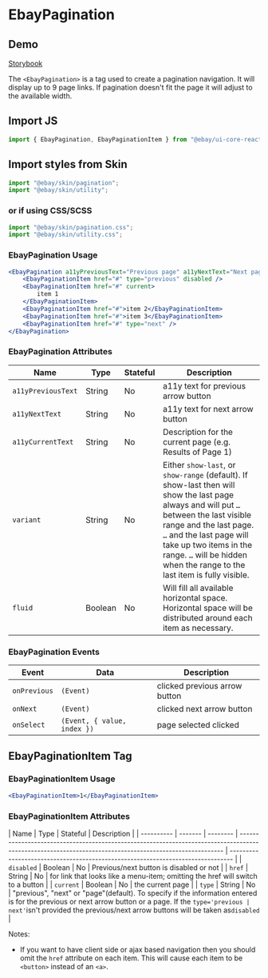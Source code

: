 # EbayPagination

## Demo

[Storybook](https://opensource.ebay.com/ebayui-core-react/main/?path=/story/navigation-disclosure-ebay-pagination--basic-links)

The `<EbayPagination>` is a tag used to create a pagination navigation. It will display up to 9 page links.
If pagination doesn't fit the page it will adjust to the available width.

## Import JS

```jsx harmony
import { EbayPagination, EbayPaginationItem } from "@ebay/ui-core-react/ebay-pagination";
```

## Import styles from Skin

```jsx harmony
import "@ebay/skin/pagination";
import "@ebay/skin/utility";
```

### or if using CSS/SCSS

```jsx
import "@ebay/skin/pagination.css";
import "@ebay/skin/utility.css";
```

### EbayPagination Usage

```jsx
<EbayPagination a11yPreviousText="Previous page" a11yNextText="Next page" a11yCurrentText="Results Pagination - Page 2">
    <EbayPaginationItem href="#" type="previous" disabled />
    <EbayPaginationItem href="#" current>
        item 1
    </EbayPaginationItem>
    <EbayPaginationItem href="#">item 2</EbayPaginationItem>
    <EbayPaginationItem href="#">item 3</EbayPaginationItem>
    <EbayPaginationItem href="#" type="next" />
</EbayPagination>
```

### EbayPagination Attributes

| Name               | Type    | Stateful | Description                                                                                                                                                                                                                                                                                        |
| ------------------ | ------- | -------- | -------------------------------------------------------------------------------------------------------------------------------------------------------------------------------------------------------------------------------------------------------------------------------------------------- |
| `a11yPreviousText` | String  | No       | a11y text for previous arrow button                                                                                                                                                                                                                                                                |
| `a11yNextText`     | String  | No       | a11y text for next arrow button                                                                                                                                                                                                                                                                    |
| `a11yCurrentText`  | String  | No       | Description for the current page (e.g. Results of Page 1)                                                                                                                                                                                                                                          |
| `variant`          | String  | No       | Either `show-last`, or `show-range` (default). If show-last then will show the last page always and will put `…` between the last visible range and the last page. `…` and the last page will take up two items in the range. `…` will be hidden when the range to the last item is fully visible. |
| `fluid`            | Boolean | No       | Will fill all available horizontal space. Horizontal space will be distributed around each item as necessary.                                                                                                                                                                                      |

### EbayPagination Events

| Event        | Data                        | Description                   |
| ------------ | --------------------------- | ----------------------------- |
| `onPrevious` | `(Event)`                   | clicked previous arrow button |
| `onNext`     | `(Event)`                   | clicked next arrow button     |
| `onSelect`   | `(Event, { value, index })` | page selected clicked         |

## EbayPaginationItem Tag

### EbayPaginationItem Usage

```jsx
<EbayPaginationItem>1</EbayPaginationItem>
```

### EbayPaginationItem Attributes

| Name       | Type    | Stateful | Description                                                                                                                                             |
| ---------- | ------- | -------- | ------------------------------------------------------------------------------------------------------------------------------------------------------- | ------------------------------------------------------------------------------- |
| `disabled` | Boolean | No       | Previous/next button is disabled or not                                                                                                                 |
| `href`     | String  | No       | for link that looks like a menu-item; omitting the href will switch to a button                                                                         |
| `current`  | Boolean | No       | the current page                                                                                                                                        |
| `type`     | String  | No       | "previous", "next" or "page"(default). To specify if the information entered is for the previous or next arrow button or a page. If the `type='previous | next'`isn't provided the previous/next arrow buttons will be taken as`disabled` |

Notes:

- If you want to have client side or ajax based navigation then you should omit the `href` attribute on each item. This will cause each item to be `<button>` instead of an `<a>`.
